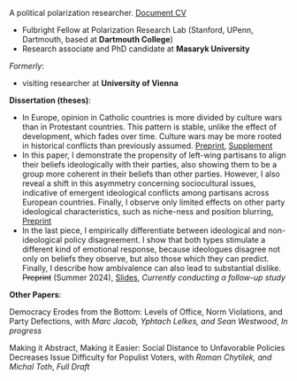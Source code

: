 A political polarization researcher. [Document CV](Tadeáš_Celý___Curriculum_Vitae.pdf)
* Fulbright Fellow at Polarization Research Lab (Stanford, UPenn, Dartmouth, based at **Dartmouth College**)
* Research associate and PhD candidate at **Masaryk University**
  
_Formerly_:
* visiting researcher at **University of Vienna** 

**Dissertation (theses)**:
 * In Europe, opinion in Catholic countries is more divided by culture wars than in Protestant countries. This pattern is stable, unlike the effect of development, which fades over time. Culture wars may be more rooted in historical conflicts than previously assumed. [Preprint](https://osf.io/preprints/osf/cu82k), [Supplement](https://osf.io/eay9j)
 * In this paper, I demonstrate the propensity of left-wing partisans to align their beliefs ideologically with their parties, also showing them to be a group more coherent in their beliefs than other parties. However, I also reveal a shift in this asymmetry concerning sociocultural issues, indicative of emergent ideological conflicts among partisans across European countries. Finally, I observe only limited effects on other party ideological characteristics, such as niche-ness and position blurring, [Preprint](https://osf.io/9n432) 
 * In the last piece, I empirically differentiate between ideological and non-ideological policy disagreement. I show that both types stimulate a different kind of emotional response, because ideologues disagree not only on beliefs they observe, but also those which they can predict. Finally, I describe how ambivalence can also lead to substantial dislike.  ~~Preprint~~ (Summer 2024), [Slides](https://tadeascely.github.io/docs/present.html), *Currently conducting a follow-up study* 

**Other Papers**:

Democracy Erodes from the Bottom: Levels of Office, Norm Violations, and Party Defections, with *Marc Jacob, Yphtach Lelkes, and Sean Westwood*, *In progress*

Making it Abstract, Making it Easier: Social Distance to Unfavorable Policies Decreases Issue Difficulty for Populist Voters, with *Roman Chytilek, and Michal Toth*, *Full Draft*
